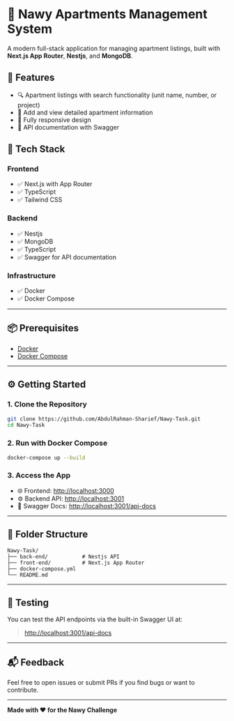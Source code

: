 # 🏢 Nawy Apartments Management System

A modern full-stack application for managing apartment listings, built with **Next.js App Router**, **Nestjs**, and **MongoDB**.

## 🚀 Features

- 🔍 Apartment listings with search functionality (unit name, number, or project)
- 📝 Add and view detailed apartment information
- 💅 Fully responsive design
- 📄 API documentation with Swagger

## 🧱 Tech Stack

### Frontend

- ✅ Next.js with App Router
- ✅ TypeScript
- ✅ Tailwind CSS

### Backend

- ✅ Nestjs
- ✅ MongoDB
- ✅ TypeScript
- ✅ Swagger for API documentation

### Infrastructure

- ✅ Docker
- ✅ Docker Compose

---

## 📦 Prerequisites

- [Docker](https://www.docker.com/)
- [Docker Compose](https://docs.docker.com/compose/)

---

## ⚙️ Getting Started

### 1. Clone the Repository

```bash
git clone https://github.com/AbdulRahman-Sharief/Nawy-Task.git
cd Nawy-Task
```

### 2. Run with Docker Compose

```bash
docker-compose up --build
```

### 3. Access the App

- 🌐 Frontend: [http://localhost:3000](http://localhost:3000)
- ⚙️ Backend API: [http://localhost:3001](http://localhost:3001)
- 📖 Swagger Docs: [http://localhost:3001/api-docs](http://localhost:3001/api-docs)

---

## 📁 Folder Structure

```
Nawy-Task/
├── back-end/           # Nestjs API
├── front-end/          # Next.js App Router
├── docker-compose.yml
└── README.md
```

---

## 🧪 Testing

You can test the API endpoints via the built-in Swagger UI at:

> [http://localhost:3001/api-docs](http://localhost:3001/api-docs)

---

## 📬 Feedback

Feel free to open issues or submit PRs if you find bugs or want to contribute.

---

**Made with ❤️ for the Nawy Challenge**

